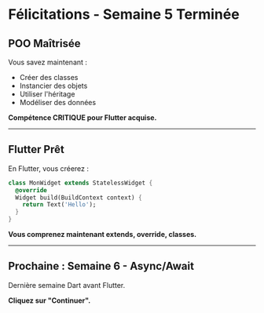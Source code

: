 # Félicitations - Semaine 5 Terminée

## POO Maîtrisée

Vous savez maintenant :
- Créer des classes
- Instancier des objets
- Utiliser l'héritage
- Modéliser des données

**Compétence CRITIQUE pour Flutter acquise.**

---

## Flutter Prêt

En Flutter, vous créerez :

```dart
class MonWidget extends StatelessWidget {
  @override
  Widget build(BuildContext context) {
    return Text('Hello');
  }
}
```

**Vous comprenez maintenant extends, override, classes.**

---

## Prochaine : Semaine 6 - Async/Await

Dernière semaine Dart avant Flutter.

**Cliquez sur "Continuer".**


